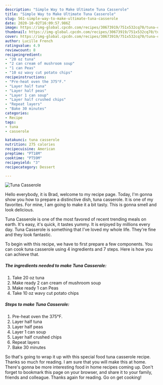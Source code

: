 ```yaml
---
description: "Simple Way to Make Ultimate Tuna Casserole"
title: "Simple Way to Make Ultimate Tuna Casserole"
slug: 561-simple-way-to-make-ultimate-tuna-casserole
date: 2020-10-02T16:09:57.986Z
image: https://img-global.cpcdn.com/recipes/30673919/751x532cq70/tuna-casserole-recipe-main-photo.jpg
thumbnail: https://img-global.cpcdn.com/recipes/30673919/751x532cq70/tuna-casserole-recipe-main-photo.jpg
cover: https://img-global.cpcdn.com/recipes/30673919/751x532cq70/tuna-casserole-recipe-main-photo.jpg
author: Lucille French
ratingvalue: 4.9
reviewcount: 8
recipeingredient:
- "20 oz tuna"
- "2 can cream of mushroom soup"
- "1 can Peas"
- "10 oz wavy cut potato chips"
recipeinstructions:
- "Pre-heat oven the 375°F."
- "Layer half tuna"
- "Layer half peas"
- "Layer 1 can soup"
- "Layer half crushed chips"
- "Repeat layers"
- "Bake 30 minutes"
categories:
- Recipe
tags:
- tuna
- casserole

katakunci: tuna casserole 
nutrition: 275 calories
recipecuisine: American
preptime: "PT18M"
cooktime: "PT59M"
recipeyield: "3"
recipecategory: Dessert

---
```



![Tuna Casserole](https://img-global.cpcdn.com/recipes/30673919/751x532cq70/tuna-casserole-recipe-main-photo.jpg)

Hello everybody, it is Brad, welcome to my recipe page. Today, I'm gonna show you how to prepare a distinctive dish, tuna casserole. It is one of my favorites. For mine, I am going to make it a bit tasty. This is gonna smell and look delicious.



Tuna Casserole is one of the most favored of recent trending meals on earth. It's easy, it's quick, it tastes yummy. It is enjoyed by millions every day. Tuna Casserole is something that I've loved my whole life. They're fine and they look fantastic.


To begin with this recipe, we have to first prepare a few components. You can cook tuna casserole using 4 ingredients and 7 steps. Here is how you can achieve that.

<!--inarticleads1-->

##### The ingredients needed to make Tuna Casserole:

1. Take 20 oz tuna
1. Make ready 2 can cream of mushroom soup
1. Make ready 1 can Peas
1. Take 10 oz wavy cut potato chips




<!--inarticleads2-->

##### Steps to make Tuna Casserole:

1. Pre-heat oven the 375°F.
1. Layer half tuna
1. Layer half peas
1. Layer 1 can soup
1. Layer half crushed chips
1. Repeat layers
1. Bake 30 minutes




So that's going to wrap it up with this special food tuna casserole recipe. Thanks so much for reading. I am sure that you will make this at home. There's gonna be more interesting food in home recipes coming up. Don't forget to bookmark this page on your browser, and share it to your family, friends and colleague. Thanks again for reading. Go on get cooking!
